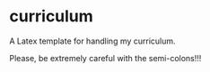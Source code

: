 # curriculum
A Latex template for handling my curriculum.

Please, be extremely careful with the semi-colons!!!

